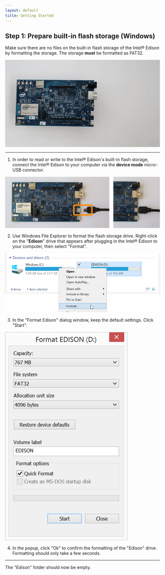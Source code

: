 ```yaml
---
layout: default
title: Getting Started
---
```


## Step 1: Prepare built-in flash storage (Windows)

Make sure there are no files on the built-in flash storage of the Intel® Edison by formatting the storage. The storage **must** be formatted as FAT32.

![Animated gif: formatting the Edison flash storage](images/format_storage-windows-animated.gif)

---

1. In order to read or write to the Intel® Edison's built-in flash storage, connect the Intel® Edison to your computer via the **device mode** micro-USB connector.

  ![Micro-USB cable being plugged into the top micro-USB connector](/docs/assembly/arduino_expansion_board/images/device_mode-usb_cable-before_after.png)

2. Use Windows File Explorer to format the flash storage drive. Right-click on the "**Edison**" drive that appears after plugging in the Intel® Edison to your computer, then select "Format".

  ![Right-click and select format](images/windows-format_drive.png)

3. In the "Format Edison" dialog window, keep the default settings. Click "Start".

  ![Format drive default settings](images/windows-format_settings.png)

4. In the popup, click "Ok" to confirm the formatting of the "Edison" drive. 
Formatting should only take a few seconds.

---

The "Edison" folder should now be empty.
